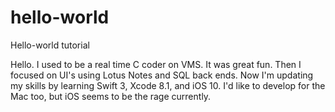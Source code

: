 # hello-world
Hello-world tutorial

Hello.  I used to be a real time C coder on VMS.  It was great fun. Then I focused on UI's using Lotus Notes and SQL back ends.  Now I'm updating my skills by learning Swift 3, Xcode 8.1, and iOS 10.  I'd like to develop for the Mac too, but iOS seems to be the rage currently.
